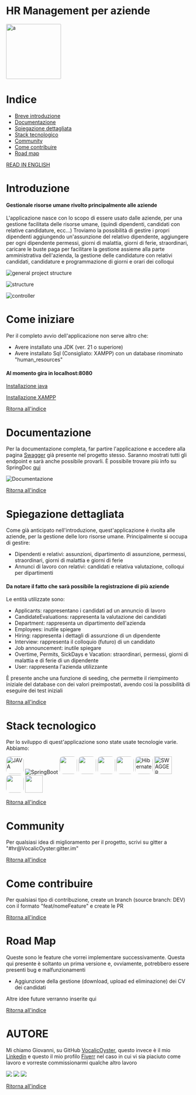 # HR Management per aziende

<a href="https://www.instagram.com/foreachsolutions">
<img src="/backend/images/ForeachSolutions.jpg" width="150" height="150" style="border-radius: 2px;" alt="a">
</a>

# Indice

- [Breve introduzione](#introduzione)
- [Documentazione](#documentazione)
- [Spiegazione dettagliata](#spiegazione-dettagliata)
- [Stack tecnologico](#stack-tecnologico)
- [Community](#community)
- [Come contribuire](#come-contribuire)
- [Road map](#road-map)

[READ IN ENGLISH](README_en.md)

# Introduzione

#### Gestionale risorse umane rivolto principalmente alle aziende

L'applicazione nasce con lo scopo di essere usato dalle aziende, per una gestione facilitata
delle risorse umane, (quindi dipendenti, candidati con relative candidature, ecc...)
Troviamo la possibilità di gestire i propri dipendenti aggiungendo un'assunzione del
relativo dipendente, aggiungere per ogni dipendente permessi, giorni di malattia,
giorni di ferie, straordinari, caricare le buste paga per facilitare la gestione assieme alla parte amministrativa
dell'azienda,
la gestione delle candidature con relativi candidati, candidature e programmazione di giorni e orari dei
colloqui

![general project structure](/images/project%20structure.png)

![structure](/images/structure.png)

![controller](/images/controller.png)

# Come iniziare

Per il completo avvio dell'applicazione non serve altro che:

- Avere installato una JDK (ver. 21 o superiore)
- Avere installato Sql (Consigliato: XAMPP) con un database rinominato "human_resources"

#### Al momento gira in localhost:8080

[Installazione java](https://www.java.com/it/download/manual.jsp)

[Installazione XAMPP](https://www.apachefriends.org/it/index.html)

[Ritorna all'indice](#indice)

# Documentazione

Per la documentazione completa, far partire l'applicazione e accedere alla
pagina [Swagger](http://localhost:8080/swagger-ui/index.html)
già presente nel progetto stesso.
Saranno mostrati tutti gli endpoint e sarà anche possibile provarli. È possibile trovare
più info su SpringDoc [qui](https://springdoc.org/)

![Documentazione](/images/documentazione.png)

[Ritorna all'indice](#indice)

# Spiegazione dettagliata

Come già anticipato nell'introduzione, quest'applicazione è rivolta alle aziende,
per la gestione delle loro risorse umane. Principalmente si occupa di gestire:

- Dipendenti e relativi: assunzioni, dipartimento di assunzione, permessi, straordinari, giorni di malattia e giorni di
  ferie
- Annunci di lavoro con relativi: candidati e relativa valutazione, colloqui per dipartimenti

#### Da notare il fatto che sarà possibile la registrazione di più aziende

Le entità utilizzate sono:

- Applicants: rappresentano i candidati ad un annuncio di lavoro
- CandidateEvaluations: rappresenta la valutazione dei candidati
- Department: rappresenta un dipartimento dell'azienda
- Employees: inutile spiegare
- Hiring: rappresenta i dettagli di assunzione di un dipendente
- Interview: rappresenta il colloquio (futuro) di un candidato
- Job announcement: inutile spiegare
- Overtime, Permits, SickDays e Vacation: straordinari, permessi, giorni di malattia e di ferie di un dipendente
- User: rappresenta l'azienda utilizzante

È presente anche una funzione di seeding, che permette il riempimento iniziale del database con dei valori preimpostati,
avendo così la possibilità di eseguire dei test iniziali

[Ritorna all'indice](#indice)

# Stack tecnologico

Per lo sviluppo di quest'applicazione sono state usate tecnologie varie. Abbiamo:


<img src="https://logowik.com/content/uploads/images/java1655.logowik.com.webp" width="48" height="48" style="border-radius: 10px" alt="JAVA"/>  <img src="/images/icons8-spring-boot-48.png" alt="SpringBoot"/>  <img src="images/springsecurity.png" width="48" height="48" style="border-radius: 10px"/>  <img src="https://upload.wikimedia.org/wikipedia/commons/8/87/Sql_data_base_with_logo.png" height="48" style="border-radius: 10px"/>  <img src="images/springsecurity.png" width="48" height="48" style="border-radius: 10px"/> <img src="https://seeklogo.com/images/J/json-web-tokens-jwt-io-logo-C003DEC47A-seeklogo.com.png" width="48" height="48" style="border-radius: 10px"/>   <img src="https://miro.medium.com/v2/resize:fit:400/0*jba3dz1j64rfhl5i.jpg" width="48" height="48" style="border-radius: 10px"  alt="Hibernate" />  <img src="https://help.apiary.io/images/swagger-logo.png" width="48" height="48" alt="SWAGGER"/>  <img src="images/Apache_Feather_Logo.png" width="48" height="48" style="border-radius: 10px"/>  <img src="/images/tomcat.png" width="48" height="48">

[Ritorna all'indice](#indice)

# Community

Per qualsiasi idea di miglioramento per il progetto, scrivi su gitter a "#hr@VocalicOyster:gitter.im"

[Ritorna all'indice](#indice)

# Come contribuire

Per qualsiasi tipo di contribuzione, create un branch (source branch: DEV) con il formato "feat/nomeFeature"
e create le PR

[Ritorna all'indice](#indice)

# Road Map

Queste sono le feature che vorrei implementare successivamente. Questa qui presente è soltanto un prima versione
e, ovviamente, potrebbero essere presenti bug e malfunzionamenti

- Aggiunzione della gestione (download, upload ed eliminazione) dei CV dei candidati

Altre idee future verranno inserite qui

[Ritorna all'indice](#indice)

# AUTORE

Mi chiamo Giovanni, su GitHub [VocalicOyster](https://github.com/VocalicOyster), questo invece è
il mio [Linkedin](https://www.linkedin.com/in/giovanni-innaimi/) e questo il mio profilo [Fiverr](https://it.fiverr.com/giovanniinnaimi?up_rollout=true) nel caso in cui vi sia piaciuto come lavoro e
vorreste commissionarmi qualche altro lavoro

[![](https://img.shields.io/badge/linkedin-blue?logo=linkedin)](https://www.linkedin.com/in/giovanni-innaimi/)
[![](https://img.shields.io/badge/Fiverr-green?logo=fiverr&labelColor=%23004F1B)](https://it.fiverr.com/giovanniinnaimi)
[![](https://img.shields.io/badge/Instagram-%23E3314C?logo=instagram&logoColor=white)](https://www.instagram.com/foreachsolutions/)

[Ritorna all'indice](#indice)


